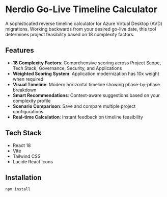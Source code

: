 # Nerdio Go-Live Timeline Calculator

A sophisticated reverse timeline calculator for Azure Virtual Desktop (AVD) migrations. Working backwards from your desired go-live date, this tool determines project feasibility based on 18 complexity factors.

## Features

- **18 Complexity Factors**: Comprehensive scoring across Project Scope, Tech Stack, Governance, Security, and Applications
- **Weighted Scoring System**: Application modernization has 10x weight when required
- **Visual Timeline**: Modern horizontal timeline showing phase-by-phase breakdown
- **Smart Recommendations**: Context-aware suggestions based on your complexity profile
- **Scenario Comparison**: Save and compare multiple project configurations
- **Real-time Calculation**: Instant feedback on timeline feasibility

## Tech Stack

- React 18
- Vite
- Tailwind CSS
- Lucide React Icons

## Installation
```bash
npm install
